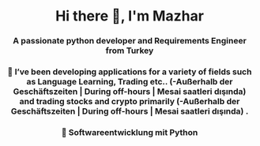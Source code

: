 <!--
**MazharUmutYilmaz/MazharUmutYilmaz** is a ✨ _special_ ✨ repository because its `README.md` (this file) appears on your GitHub profile.

Here are some ideas to get you started:

-   currently working on ...
- 🌱 I’m currently learning ...
- 👯 I’m looking to collaborate on ...
- 🤔 I’m looking for help with ...
- 💬 Ask me about ...
- 📫 How to reach me: ...
- 😄 Pronouns: ...
- ⚡ Fun fact: ...
-->
<h1 align="center">Hi there 👋, I'm Mazhar</h1>
<h3 align="center">A passionate python developer and Requirements Engineer from Turkey</h3>
<h3 align="center">🔭 I’ve been developing applications for a variety of fields such as Language Learning, Trading etc.. (-Außerhalb der Geschäftszeiten | During off-hours | Mesai saatleri dışında) and trading stocks and crypto primarily (-Außerhalb der Geschäftszeiten | During off-hours | Mesai saatleri dışında) .</h3>
<h3 align="center">🔭 Softwareentwicklung mit Python</h3>

